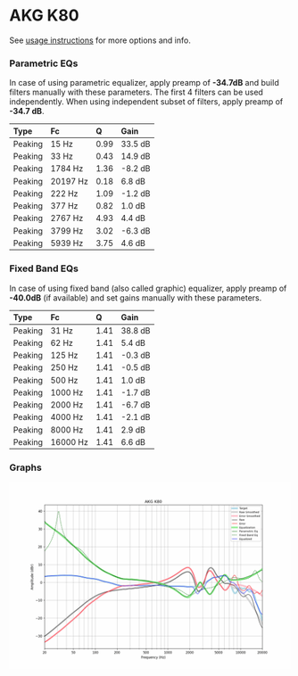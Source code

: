 # AKG K80
See [usage instructions](https://github.com/jaakkopasanen/AutoEq#usage) for more options and info.

### Parametric EQs
In case of using parametric equalizer, apply preamp of **-34.7dB** and build filters manually
with these parameters. The first 4 filters can be used independently.
When using independent subset of filters, apply preamp of **-34.7 dB**.

| Type    | Fc       |    Q | Gain    |
|:--------|:---------|:-----|:--------|
| Peaking | 15 Hz    | 0.99 | 33.5 dB |
| Peaking | 33 Hz    | 0.43 | 14.9 dB |
| Peaking | 1784 Hz  | 1.36 | -8.2 dB |
| Peaking | 20197 Hz | 0.18 | 6.8 dB  |
| Peaking | 222 Hz   | 1.09 | -1.2 dB |
| Peaking | 377 Hz   | 0.82 | 1.0 dB  |
| Peaking | 2767 Hz  | 4.93 | 4.4 dB  |
| Peaking | 3799 Hz  | 3.02 | -6.3 dB |
| Peaking | 5939 Hz  | 3.75 | 4.6 dB  |

### Fixed Band EQs
In case of using fixed band (also called graphic) equalizer, apply preamp of **-40.0dB**
(if available) and set gains manually with these parameters.

| Type    | Fc       |    Q | Gain    |
|:--------|:---------|:-----|:--------|
| Peaking | 31 Hz    | 1.41 | 38.8 dB |
| Peaking | 62 Hz    | 1.41 | 5.4 dB  |
| Peaking | 125 Hz   | 1.41 | -0.3 dB |
| Peaking | 250 Hz   | 1.41 | -0.5 dB |
| Peaking | 500 Hz   | 1.41 | 1.0 dB  |
| Peaking | 1000 Hz  | 1.41 | -1.7 dB |
| Peaking | 2000 Hz  | 1.41 | -6.7 dB |
| Peaking | 4000 Hz  | 1.41 | -2.1 dB |
| Peaking | 8000 Hz  | 1.41 | 2.9 dB  |
| Peaking | 16000 Hz | 1.41 | 6.6 dB  |

### Graphs
![](./AKG%20K80.png)